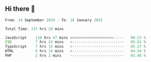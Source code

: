 ## Hi there 👋
<!--START_SECTION:Muni-->

```Javascript
From: 14 September 2024 - To: 18 January 2025

Total Time: 137 hrs 20 mins

JavaScript    110 hrs 47 mins >>>>>>>>>>>>>>>>>>>>-----   80.53 %
CSS           7 hrs 43 mins   >------------------------   05.61 %
TypeScript    7 hrs 15 mins   >------------------------   05.27 %
HTML          6 hrs 14 mins   >------------------------   04.54 %
PHP           2 hrs 2 mins    -------------------------   01.48 %
```

<!--END_SECTION:Muni-->
